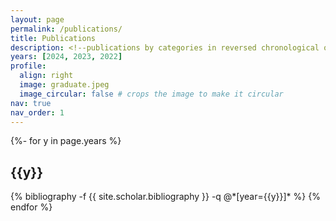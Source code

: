 ```yaml
---
layout: page
permalink: /publications/
title: Publications
description: <!--publications by categories in reversed chronological order. generated by jekyll-scholar.-->
years: [2024, 2023, 2022]
profile:
  align: right
  image: graduate.jpeg
  image_circular: false # crops the image to make it circular
nav: true
nav_order: 1
---
```

<!-- _pages/publications.md -->
<div class="publications">

{%- for y in page.years %}
  <h2 class="year">{{y}}</h2>
  {% bibliography -f {{ site.scholar.bibliography }} -q @*[year={{y}}]* %}
{% endfor %}

</div>
